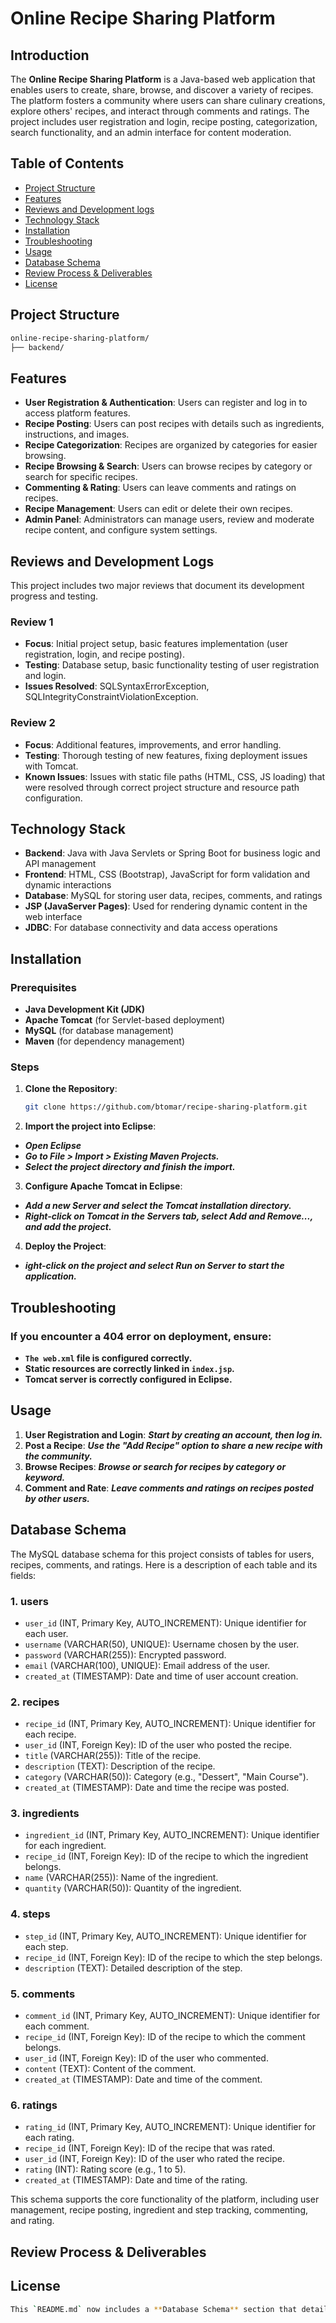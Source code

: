 # Online Recipe Sharing Platform

## Introduction

The **Online Recipe Sharing Platform** is a Java-based web application that enables users to create, share, browse, and discover a variety of recipes. The platform fosters a community where users can share culinary creations, explore others' recipes, and interact through comments and ratings. The project includes user registration and login, recipe posting, categorization, search functionality, and an admin interface for content moderation.

## Table of Contents
- [Project Structure](#project-structure)
- [Features](#features)
- [Reviews and Development logs](#reviews-and-development-logs)
- [Technology Stack](#technology-stack)
- [Installation](#installation)
- [Troubleshooting](#troubleshooting)
- [Usage](#usage)
- [Database Schema](#database-schema)
- [Review Process & Deliverables](#review-process--deliverables)
- [License](#license)
  
## Project Structure
  ```bash
  online-recipe-sharing-platform/
├── backend/

 ```

## Features

- **User Registration & Authentication**: Users can register and log in to access platform features.
- **Recipe Posting**: Users can post recipes with details such as ingredients, instructions, and images.
- **Recipe Categorization**: Recipes are organized by categories for easier browsing.
- **Recipe Browsing & Search**: Users can browse recipes by category or search for specific recipes.
- **Commenting & Rating**: Users can leave comments and ratings on recipes.
- **Recipe Management**: Users can edit or delete their own recipes.
- **Admin Panel**: Administrators can manage users, review and moderate recipe content, and configure system settings.

## Reviews and Development Logs
This project includes two major reviews that document its development progress and testing.

### Review 1
- **Focus**: Initial project setup, basic features implementation (user registration, login, and recipe posting).
- **Testing**: Database setup, basic functionality testing of user registration and login.
- **Issues Resolved**: SQLSyntaxErrorException, SQLIntegrityConstraintViolationException.

### Review 2
- **Focus**: Additional features, improvements, and error handling.
- **Testing**: Thorough testing of new features, fixing deployment issues with Tomcat.
- **Known Issues**: Issues with static file paths (HTML, CSS, JS loading) that were resolved through correct project structure and resource path configuration.
  
## Technology Stack

- **Backend**: Java with Java Servlets or Spring Boot for business logic and API management
- **Frontend**: HTML, CSS (Bootstrap), JavaScript for form validation and dynamic interactions
- **Database**: MySQL for storing user data, recipes, comments, and ratings
- **JSP (JavaServer Pages)**: Used for rendering dynamic content in the web interface
- **JDBC**: For database connectivity and data access operations

## Installation

### Prerequisites
- **Java Development Kit (JDK)**
- **Apache Tomcat** (for Servlet-based deployment)
- **MySQL** (for database management)
- **Maven** (for dependency management)

### Steps
1. **Clone the Repository**:
   ```bash
   git clone https://github.com/btomar/recipe-sharing-platform.git

2. **Import the project into Eclipse**:
- ***Open Eclipse***
- ***Go to File > Import > Existing Maven Projects.***
- ***Select the project directory and finish the import.***

3. **Configure Apache Tomcat in Eclipse**:
- ***Add a new Server and select the Tomcat installation directory.***
- ***Right-click on Tomcat in the Servers tab, select Add and Remove..., and add the project.***

4. **Deploy the Project**:
- ***ight-click on the project and select Run on Server to start the application.***

## Troubleshooting

### If you encounter a 404 error on deployment, ensure:
- **`The web.xml` file is configured correctly.**
- **Static resources are correctly linked in `index.jsp`.**
- **Tomcat server is correctly configured in Eclipse.**

## Usage

1. **User Registration and Login**: ***Start by creating an account, then log in.***
2. **Post a Recipe**: ***Use the "Add Recipe" option to share a new recipe with the community.***
3. **Browse Recipes**: ***Browse or search for recipes by category or keyword.***
4. **Comment and Rate**: ***Leave comments and ratings on recipes posted by other users.***

## Database Schema

The MySQL database schema for this project consists of tables for users, recipes, comments, and ratings. Here is a description of each table and its fields:

### 1. **users**
   - `user_id` (INT, Primary Key, AUTO_INCREMENT): Unique identifier for each user.
   - `username` (VARCHAR(50), UNIQUE): Username chosen by the user.
   - `password` (VARCHAR(255)): Encrypted password.
   - `email` (VARCHAR(100), UNIQUE): Email address of the user.
   - `created_at` (TIMESTAMP): Date and time of user account creation.

### 2. **recipes**
   - `recipe_id` (INT, Primary Key, AUTO_INCREMENT): Unique identifier for each recipe.
   - `user_id` (INT, Foreign Key): ID of the user who posted the recipe.
   - `title` (VARCHAR(255)): Title of the recipe.
   - `description` (TEXT): Description of the recipe.
   - `category` (VARCHAR(50)): Category (e.g., "Dessert", "Main Course").
   - `created_at` (TIMESTAMP): Date and time the recipe was posted.

### 3. **ingredients**
   - `ingredient_id` (INT, Primary Key, AUTO_INCREMENT): Unique identifier for each ingredient.
   - `recipe_id` (INT, Foreign Key): ID of the recipe to which the ingredient belongs.
   - `name` (VARCHAR(255)): Name of the ingredient.
   - `quantity` (VARCHAR(50)): Quantity of the ingredient.

### 4. **steps**
   - `step_id` (INT, Primary Key, AUTO_INCREMENT): Unique identifier for each step.
   - `recipe_id` (INT, Foreign Key): ID of the recipe to which the step belongs.
   - `description` (TEXT): Detailed description of the step.

### 5. **comments**
   - `comment_id` (INT, Primary Key, AUTO_INCREMENT): Unique identifier for each comment.
   - `recipe_id` (INT, Foreign Key): ID of the recipe to which the comment belongs.
   - `user_id` (INT, Foreign Key): ID of the user who commented.
   - `content` (TEXT): Content of the comment.
   - `created_at` (TIMESTAMP): Date and time of the comment.

### 6. **ratings**
   - `rating_id` (INT, Primary Key, AUTO_INCREMENT): Unique identifier for each rating.
   - `recipe_id` (INT, Foreign Key): ID of the recipe that was rated.
   - `user_id` (INT, Foreign Key): ID of the user who rated the recipe.
   - `rating` (INT): Rating score (e.g., 1 to 5).
   - `created_at` (TIMESTAMP): Date and time of the rating.

This schema supports the core functionality of the platform, including user management, recipe posting, ingredient and step tracking, commenting, and rating.

## Review Process & Deliverables

## License
 ```bash
This `README.md` now includes a **Database Schema** section that details the structure of each table and its fields, supporting core functionality like user management, recipe posting, comments, and ratings. This should give developers a comprehensive guide for understanding and contributing to the project.
 ```
